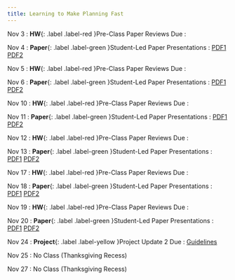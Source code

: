 ```yaml
---
title: Learning to Make Planning Fast
---
```


Nov 3
: **HW**{: .label .label-red }Pre-Class Paper Reviews Due
  : [](#)

Nov 4
: **Paper**{: .label .label-green }Student-Led Paper Presentations
  : [PDF1](#) [PDF2](#)

Nov 5
: **HW**{: .label .label-red }Pre-Class Paper Reviews Due
  : [](#)

Nov 6
: **Paper**{: .label .label-green }Student-Led Paper Presentations
  : [PDF1](#) [PDF2](#)

Nov 10
: **HW**{: .label .label-red }Pre-Class Paper Reviews Due
  : [](#)

Nov 11
: **Paper**{: .label .label-green }Student-Led Paper Presentations
  : [PDF1](#) [PDF2](#)

Nov 12
: **HW**{: .label .label-red }Pre-Class Paper Reviews Due
  : [](#)

Nov 13
: **Paper**{: .label .label-green }Student-Led Paper Presentations
  : [PDF1](#) [PDF2](#)

Nov 17
: **HW**{: .label .label-red }Pre-Class Paper Reviews Due
  : [](#)

Nov 18
: **Paper**{: .label .label-green }Student-Led Paper Presentations
  : [PDF1](#) [PDF2](#)

Nov 19
: **HW**{: .label .label-red }Pre-Class Paper Reviews Due
  : [](#)

Nov 20
: **Paper**{: .label .label-green }Student-Led Paper Presentations
  : [PDF1](#) [PDF2](#)

Nov 24
: **Project**{: .label .label-yellow }Project Update 2 Due
  : [Guidelines](#)

Nov 25
: No Class (Thanksgiving Recess)

Nov 27
: No Class (Thanksgiving Recess)
